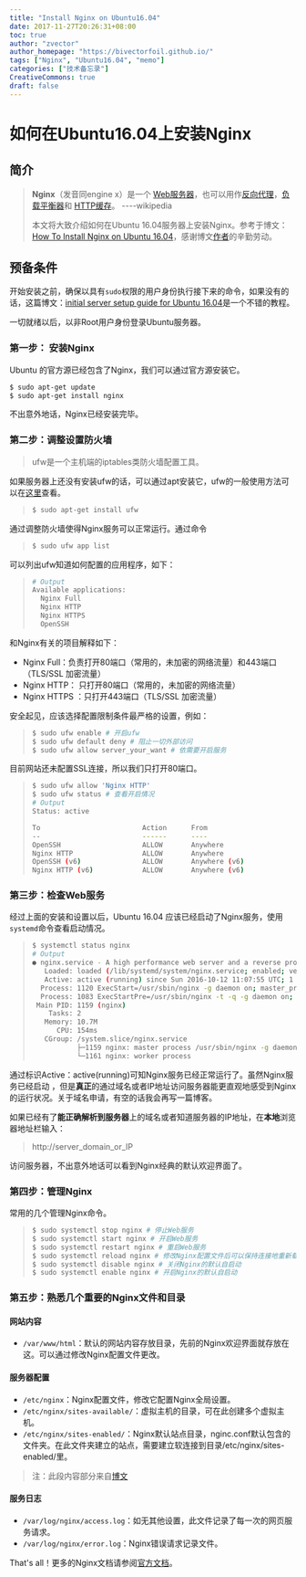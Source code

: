 ```yaml
---
title: "Install Nginx on Ubuntu16.04"
date: 2017-11-27T20:26:31+08:00
toc: true
author: "zvector"
author_homepage: "https://bivectorfoil.github.io/"
tags: ["Nginx", "Ubuntu16.04", "memo"]
categories: ["技术备忘录"]
CreativeCommons: true
draft: false
---
```


# 如何在Ubuntu16.04上安装Nginx

## 简介

> **Nginx**（发音同engine x）是一个 [Web服务器](https://zh.wikipedia.org/wiki/%E7%B6%B2%E9%A0%81%E4%BC%BA%E6%9C%8D%E5%99%A8)，也可以用作[反向代理](https://zh.wikipedia.org/wiki/%E5%8F%8D%E5%90%91%E4%BB%A3%E7%90%86)，[负载平衡器](https://zh.wikipedia.org/wiki/%E8%B4%9F%E8%BD%BD%E5%9D%87%E8%A1%A1)和 [HTTP缓存](https://zh.wikipedia.org/w/index.php?title=HTTP%E7%BC%93%E5%AD%98&action=edit&redlink=1)。        ----wikipedia 
>
> 本文将大致介绍如何在Ubuntu 16.04服务器上安装Nginx。参考于博文：[How To Install Nginx on Ubuntu 16.04](https://www.digitalocean.com/community/tutorials/how-to-install-nginx-on-ubuntu-16-04)，感谢博文[作者](https://www.digitalocean.com/community/users/jellingwood)的辛勤劳动。

## 预备条件

开始安装之前，确保以具有```sudo```权限的用户身份执行接下来的命令，如果没有的话，这篇博文：[initial server setup guide for Ubuntu 16.04](https://www.digitalocean.com/community/tutorials/initial-server-setup-with-ubuntu-16-04)是一个不错的教程。

一切就绪以后，以非Root用户身份登录Ubuntu服务器。

### 第一步： 安装Nginx

Ubuntu 的官方源已经包含了Nginx，我们可以通过官方源安装它。

```bash
$ sudo apt-get update
$ sudo apt-get install nginx
```

不出意外地话，Nginx已经安装完毕。

### 第二步：调整设置防火墙

> ufw是一个主机端的iptables类防火墙配置工具。

如果服务器上还没有安装ufw的话，可以通过apt安装它，ufw的一般使用方法可以在[这里](https://wiki.ubuntu.com.cn/UFW%E9%98%B2%E7%81%AB%E5%A2%99%E7%AE%80%E5%8D%95%E8%AE%BE%E7%BD%AE)查看。

> ```bash
> $ sudo apt-get install ufw
> ```

通过调整防火墙使得Nginx服务可以正常运行。通过命令

> ```bash
> $ sudo ufw app list
> ```

可以列出ufw知道如何配置的应用程序，如下：

> ```bash
> # Output
> Available applications:
>   Nginx Full
>   Nginx HTTP
>   Nginx HTTPS
>   OpenSSH
> ```

和Nginx有关的项目解释如下：

- Nginx Full：负责打开80端口（常用的，未加密的网络流量）和443端口（TLS/SSL 加密流量）
- Nginx HTTP： 只打开80端口（常用的，未加密的网络流量）
- Nginx HTTPS ：只打开443端口（TLS/SSL 加密流量）

安全起见，应该选择配置限制条件最严格的设置，例如：

> ```bash
> $ sudo ufw enable # 开启ufw
> $ sudo ufw default deny # 阻止一切外部访问
> $ sudo ufw allow server_your_want # 依需要开启服务
> ```

目前网站还未配置SSL连接，所以我们只打开80端口。

> ```bash
> $ sudo ufw allow 'Nginx HTTP'
> $ sudo ufw status # 查看开启情况
> # Output
> Status: active
>
> To                         Action      From
> --                         ------      ----
> OpenSSH                    ALLOW       Anywhere                  
> Nginx HTTP                 ALLOW       Anywhere                  
> OpenSSH (v6)               ALLOW       Anywhere (v6)             
> Nginx HTTP (v6)            ALLOW       Anywhere (v6)
> ```

### 第三步：检查Web服务

经过上面的安装和设置以后，Ubuntu 16.04 应该已经启动了Nginx服务，使用```systemd```命令查看启动情况。

> ```bash
> $ systemctl status nginx
> # Output
> ● nginx.service - A high performance web server and a reverse proxy server
>    Loaded: loaded (/lib/systemd/system/nginx.service; enabled; vendor preset: enab
>    Active: active (running) since Sun 2016-10-12 11:07:55 UTC; 1 day 2h ago
>   Process: 1120 ExecStart=/usr/sbin/nginx -g daemon on; master_process on; (code=e
>   Process: 1083 ExecStartPre=/usr/sbin/nginx -t -q -g daemon on; master_process on
>  Main PID: 1159 (nginx)
>     Tasks: 2
>    Memory: 10.7M
>       CPU: 154ms
>    CGroup: /system.slice/nginx.service
>            ├─1159 nginx: master process /usr/sbin/nginx -g daemon on; master_proce
>            └─1161 nginx: worker process 
> ```

通过标识Active：active(running)可知Nginx服务已经正常运行了。虽然Nginx服务已经启动 ，但是**真正**的通过域名或者IP地址访问服务器能更直观地感受到Nginx的运行状况。关于域名申请，有空的话我会再写一篇博客。

如果已经有了**能正确解析到服务器**上的域名或者知道服务器的IP地址，在**本地**浏览器地址栏输入：

> http://server_domain_or_IP

访问服务器，不出意外地话可以看到Nginx经典的默认欢迎界面了。

### 第四步：管理Nginx

常用的几个管理Nginx命令。

> ```bash
> $ sudo systemctl stop nginx # 停止Web服务
> $ sudo systemctl start nginx # 开启Web服务
> $ sudo systemctl restart nginx # 重启Web服务
> $ sudo systemctl reload nginx # 修改Nginx配置文件后可以保持连接地重新载入Nginx
> $ sudo systemctl disable nginx # 关闭Nginx的默认自启动
> $ sudo systemctl enable nginx # 开启Nginx的默认自启动
> ```

### 第五步：熟悉几个重要的Nginx文件和目录

#### 网站内容

- ```/var/www/html```：默认的网站内容存放目录，先前的Nginx欢迎界面就存放在这。可以通过修改Nginx配置文件更改。

#### 服务器配置

- ```/etc/nginx```：Nginx配置文件，修改它配置Nginx全局设置。
- ```/etc/nginx/sites-available/```：虚拟主机的目录，可在此创建多个虚拟主机。
- ```/etc/nginx/sites-enabled/```：Nginx默认站点目录，nginc.conf默认包含的文件夹。在此文件夹建立的站点，需要建立软连接到目录/etc/nginx/sites-enabled/里。

> 注：此段内容部分来自[博文](http://www.jianshu.com/p/fd25a9c008a0)

#### 服务日志

- ```/var/log/nginx/access.log```：如无其他设置，此文件记录了每一次的网页服务请求。
- ```/var/log/nginx/error.log```：Nginx错误请求记录文件。

That's all！更多的Nginx文档请参阅[官方文档](https://nginx.org/en/docs/)。

